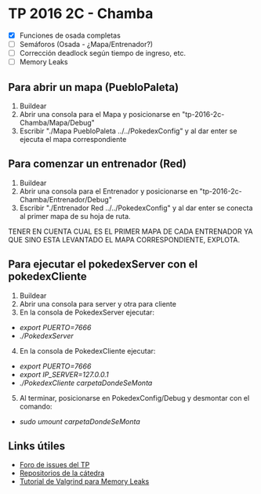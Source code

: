 # TP 2016 2C - Chamba

- [x] Funciones de osada completas
- [ ] Semáforos (Osada - ¿Mapa/Entrenador?)
- [ ] Corrección deadlock según tiempo de ingreso, etc.
- [ ] Memory Leaks

## Para abrir un mapa (PuebloPaleta)
1. Buildear
2. Abrir una consola para el Mapa y posicionarse en "tp-2016-2c-Chamba/Mapa/Debug"
3. Escribir "./Mapa PuebloPaleta ../../PokedexConfig" y al dar enter se ejecuta el mapa correspondiente

## Para comenzar un entrenador (Red)
1. Buildear
2. Abrir una consola para el Entrenador y posicionarse en "tp-2016-2c-Chamba/Entrenador/Debug"
3. Escribir "./Entrenador Red ../../PokedexConfig" y al dar enter se conecta al primer mapa de su hoja de ruta.

TENER EN CUENTA CUAL ES EL PRIMER MAPA DE CADA ENTRENADOR YA QUE SINO ESTA LEVANTADO EL MAPA CORRESPONDIENTE, EXPLOTA.

## Para ejecutar el pokedexServer con el pokedexCliente
1. Buildear
2. Abrir una consola para server y otra para cliente
3. En la consola de PokedexServer ejecutar:
  * *export PUERTO=7666*
  * *./PokedexServer*

4. En la consola de PokedexCliente ejecutar:
  * *export PUERTO=7666*
  * *export IP_SERVER=127.0.0.1*
  * *./PokedexCliente carpetaDondeSeMonta*

5. Al terminar, posicionarse en PokedexConfig/Debug y desmontar con el comando:
  * *sudo umount carpetaDondeSeMonta*
  
## Links útiles
* [Foro de issues del TP](https://github.com/sisoputnfrba/foro/issues)
* [Repositorios de la cátedra](https://github.com/sisoputnfrba)
* [Tutorial de Valgrind para Memory Leaks](https://docs.google.com/document/d/1flOJ2P2g9UGVRiruuA4OCF6nucbN_BWVI0WDlYTJNf4/edit#)



